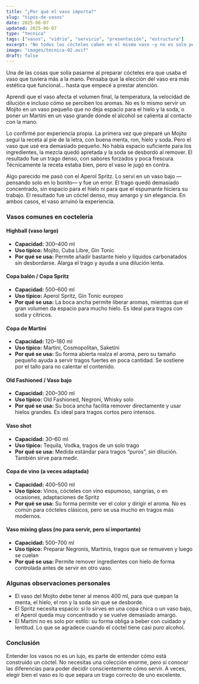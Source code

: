 ```yaml
---
title: "¿Por qué el vaso importa?"
slug: "tipos-de-vasos"
date: 2025-06-07
updated: 2025-06-07
type: "tecnica"
tags: ["vasos", "vidrio", "servicio", "presentación", "estructura"]
excerpt: "No todos los cócteles caben en el mismo vaso —y no es solo por presentación. Conocer los tipos de vasos te ayuda a entender mejor cómo se construye y se sirve cada trago."
image: "images/tecnica-02.avif"
draft: false
---
```


Una de las cosas que solía pasarme al preparar cócteles era que usaba el vaso que tuviera más a la mano. Pensaba que la elección del vaso era más estética que funcional… hasta que empecé a prestar atención.

Aprendí que el vaso afecta el volumen final, la temperatura, la velocidad de dilución e incluso cómo se perciben los aromas. No es lo mismo servir un Mojito en un vaso pequeño que no deja espacio para el hielo y la soda, o poner un Martini en un vaso grande donde el alcohol se calienta al contacto con la mano.

Lo confirmé por experiencia propia. La primera vez que preparé un Mojito seguí la receta al pie de la letra, con buena menta, ron, hielo y soda. Pero el vaso que usé era demasiado pequeño. No había espacio suficiente para los ingredientes, la mezcla quedó apretada y la soda se desbordó al remover. El resultado fue un trago denso, con sabores forzados y poca frescura. Técnicamente la receta estaba bien, pero el vaso le jugó en contra.

Algo parecido me pasó con el Aperol Spritz. Lo serví en un vaso bajo —pensando solo en lo bonito— y fue un error. El trago quedó demasiado concentrado, sin espacio para el hielo ni para que el espumante hiciera su trabajo. El resultado fue un cóctel denso, muy amargo y sin elegancia. En ambos casos, el vaso arruinó la experiencia.

### Vasos comunes en coctelería

#### Highball (vaso largo)

- **Capacidad:** 300–400 ml  
- **Uso típico:** Mojito, Cuba Libre, Gin Tonic  
- **Por qué se usa:** Permite añadir bastante hielo y líquidos carbonatados sin desbordarse. Alarga el trago y ayuda a una dilución lenta.

#### Copa balón / Copa Spritz

- **Capacidad:** 500–600 ml  
- **Uso típico:** Aperol Spritz, Gin Tonic europeo  
- **Por qué se usa:** La boca ancha permite liberar aromas, mientras que el gran volumen da espacio para mucho hielo. Es ideal para tragos con soda y cítricos.

#### Copa de Martini

- **Capacidad:** 120–180 ml  
- **Uso típico:** Martini, Cosmopolitan, Saketini  
- **Por qué se usa:** Su forma abierta realza el aroma, pero su tamaño pequeño ayuda a servir tragos fuertes en poca cantidad. Se sostiene por el tallo para no calentar el contenido.

#### Old Fashioned / Vaso bajo

- **Capacidad:** 200–300 ml  
- **Uso típico:** Old Fashioned, Negroni, Whisky solo  
- **Por qué se usa:** Su boca ancha facilita remover directamente y usar hielos grandes. Es ideal para tragos cortos pero intensos.

#### Vaso shot

- **Capacidad:** 30–60 ml  
- **Uso típico:** Tequila, Vodka, tragos de un solo trago  
- **Por qué se usa:** Medida estándar para tragos “puros”, sin dilución. También sirve para medir.

#### Copa de vino (a veces adaptada)

- **Capacidad:** 400–500 ml  
- **Uso típico:** Vinos, cócteles con vino espumoso, sangrías, o en ocasiones, adaptaciones de Spritz  
- **Por qué se usa:** Su forma permite ver el color y dirigir el aroma. No es común para cócteles clásicos, pero se usa mucho en tragos más modernos.

#### Vaso mixing glass (no para servir, pero sí importante)

- **Capacidad:** 500–700 ml  
- **Uso típico:** Preparar Negronis, Martinis, tragos que se remueven y luego se cuelan  
- **Por qué se usa:** Permite remover ingredientes con hielo de forma controlada antes de servir en otro vaso.

### Algunas observaciones personales

- El vaso del Mojito debe tener al menos 400 ml, para que quepan la menta, el hielo, el ron y la soda sin que se desborde.
- El Spritz necesita espacio: si lo sirves en una copa chica o un vaso bajo, el Aperol queda muy concentrado y se vuelve demasiado amargo.
- El Martini no es solo por estilo: su forma obliga a beber con cuidado y lentitud. Lo que se agradece cuando el cóctel tiene casi puro alcohol.

### Conclusión

Entender los vasos no es un lujo, es parte de entender cómo está construido un cóctel. No necesitas una colección enorme, pero sí conocer las diferencias para poder decidir conscientemente cómo servir. A veces, elegir bien el vaso es lo que separa un trago correcto de uno excelente.